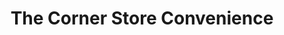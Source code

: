 ---
title: "The Corner Store Convenience"
url: /york/the-corner-store-convenience/
shop: convenience
---